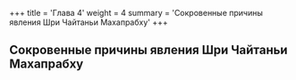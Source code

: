 +++
title = 'Глава 4'
weight = 4
summary = 'Сокровенные причины явления Шри Чайтаньи Махапрабху'
+++
## Сокровенные причины явления Шри Чайтаньи Махапрабху
